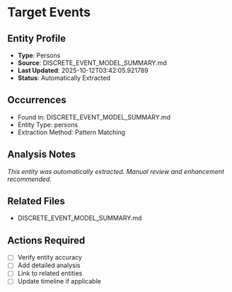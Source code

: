 # Target Events

## Entity Profile
- **Type**: Persons
- **Source**: DISCRETE_EVENT_MODEL_SUMMARY.md
- **Last Updated**: 2025-10-12T03:42:05.921789
- **Status**: Automatically Extracted

## Occurrences
- Found in: DISCRETE_EVENT_MODEL_SUMMARY.md
- Entity Type: persons
- Extraction Method: Pattern Matching

## Analysis Notes
*This entity was automatically extracted. Manual review and enhancement recommended.*

## Related Files
- DISCRETE_EVENT_MODEL_SUMMARY.md

## Actions Required
- [ ] Verify entity accuracy
- [ ] Add detailed analysis
- [ ] Link to related entities
- [ ] Update timeline if applicable
